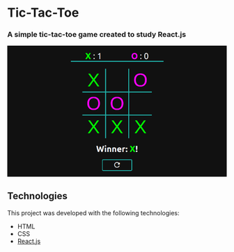 # Tic-Tac-Toe
### A simple tic-tac-toe game created to study React.js

![tic-tac-toe](./github/assets/tic-tac-toe-screenshot.png?raw=true)

## Technologies
This project was developed with the following technologies:

- HTML
- CSS
- [React.js](https://reactjs.org/)
